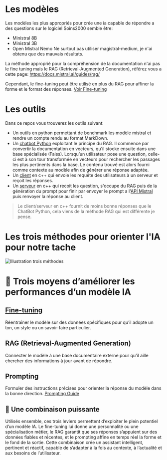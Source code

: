 # Les modèles
Les modèles les plus appropriés pour crée une ia capable de répondre a des questions sur le logiciel Soins2000 semble être:
- Ministral 8B
- Ministral 3B
- Open Mistral Nemo
Ne surtout pas utiliser magistral-medium, je n'ai obtenu que des mauvais résultats.

La méthode approprié pour la compréhension de la documentation n'ai pas le fine tuning mais le RAG (Retrieval-Augmented Generation), référez vous a cette page: https://docs.mistral.ai/guides/rag/

Cependant, le fine-tuning peut être utilisé en plus du RAG pour affiner la forme et le format des réponses. [Voir Fine-tuning](/Fine%20tuning.md)


# Les outils
Dans ce repos vous trouverez les outils suivant:
- Un outils en python permettant de benchmark les modèle mistral et rendre un compte rendu au format MarkDown.
- Un [chatbot Python](/Programmes/ChatBot%20Python/) exploitant le principe du RAG. Il commence par convertir la documentation en vecteurs, qu’il stocke ensuite dans une base spécialisée (Faiss). Lorsqu’un utilisateur pose une question, celle-ci est à son tour transformée en vecteurs pour rechercher les passages les plus pertinents dans la base. Le contenu trouvé est alors fourni comme contexte au modèle afin de générer une réponse adaptée.
- Un [client](/Programmes/Chatbot%20client-serveur%20C++/Client/) en c++ qui envoie les requête des utilisateurs à un serveur et reçoit les réponses.
- Un [serveur](/Programmes/Chatbot%20client-serveur%20C++/Serveur/) en c++ qui recoit les question, s'occupe du RAG puis de la génération du prompt pour finir par envoyer le prompt a l'[API Mistral](https://console.mistral.ai/) puis renvoyer la réponse au client.
> Le client/serveur en c++ fournit de moins bonne réponses que le ChatBot Python, cela viens de la méthode RAG qui est différente je pense.

# Les trois méthodes pour orienter l'IA pour notre tache
![Illustration trois méthodes](chemin/vers/image.jpg)

# 🚀 Trois moyens d’améliorer les performances d’un modèle IA
## [Fine-tuning](Fine%20tuning.md)
Réentraîner le modèle sur des données spécifiques pour qu’il adopte un ton, un style ou un savoir-faire particulier.

## RAG (Retrieval-Augmented Generation)
Connecter le modèle à une base documentaire externe pour qu’il aille chercher des informations à jour avant de répondre.

## Prompting
Formuler des instructions précises pour orienter la réponse du modèle dans la bonne direction.
[Prompting Guide](https://docs.mistral.ai/guides/prompting_capabilities/)

## 🧩 Une combinaison puissante
Utilisés ensemble, ces trois leviers permettent d’exploiter le plein potentiel d’un modèle IA.
Le fine-tuning lui donne une personnalité ou une spécialisation métier, le RAG garantit que ses réponses s’appuient sur des données fiables et récentes, et le prompting affine en temps réel la forme et le fond de la sortie.
Cette combinaison crée un assistant intelligent, pertinent et réactif, capable de s’adapter à la fois au contexte, à l’actualité et aux besoins de l’utilisateur.

